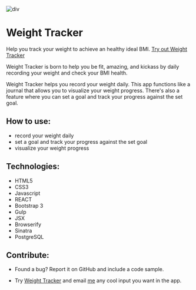 ![div](http://i.imgur.com/3hYIWW6.png)

Weight Tracker
==========================

Help you track your weight to achieve an healthy ideal BMI.
[Try out Weight Tracker](https://awesome-weight-tracker.herokuapp.com/)

Weight Tracker is born to help you be fit, amazing, and kickass by daily recording your weight and check your BMI health.

Weight Tracker helps you record your weight daily. This app functions like a journal that allows you to visualize your weight progress. There's also a feature where you can set a goal and track your progress against the set goal.

How to use:
--------------

* record your weight daily
* set a goal and track your progress against the set goal
* visualize your weight progress

Technologies:
------------

* HTML5
* CSS3
* Javascript
* REACT
* Bootstrap 3
* Gulp
* JSX
* Browserify
* Sinatra
* PostgreSQL

Contribute:
--------------

- Found a bug? Report it on GitHub and include a code sample.

- Try [Weight Tracker](https://awesome-weight-tracker.herokuapp.com/) and email [me](jayzzwijono@yahoo.com) any cool input you want in the app.